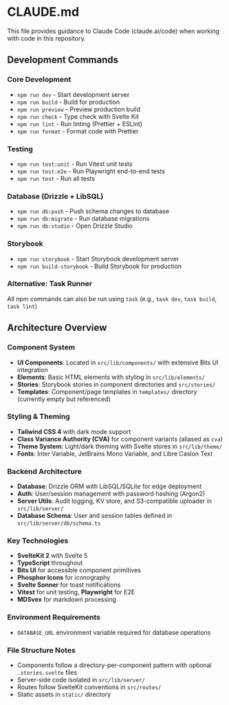 # CLAUDE.md

This file provides guidance to Claude Code (claude.ai/code) when working with code in this repository.

## Development Commands

### Core Development

- `npm run dev` - Start development server
- `npm run build` - Build for production
- `npm run preview` - Preview production build
- `npm run check` - Type check with Svelte Kit
- `npm run lint` - Run linting (Prettier + ESLint)
- `npm run format` - Format code with Prettier

### Testing

- `npm run test:unit` - Run Vitest unit tests
- `npm run test:e2e` - Run Playwright end-to-end tests
- `npm run test` - Run all tests

### Database (Drizzle + LibSQL)

- `npm run db:push` - Push schema changes to database
- `npm run db:migrate` - Run database migrations
- `npm run db:studio` - Open Drizzle Studio

### Storybook

- `npm run storybook` - Start Storybook development server
- `npm run build-storybook` - Build Storybook for production

### Alternative: Task Runner

All npm commands can also be run using `task` (e.g., `task dev`, `task build`, `task lint`)

## Architecture Overview

### Component System

- **UI Components**: Located in `src/lib/components/` with extensive Bits UI integration
- **Elements**: Basic HTML elements with styling in `src/lib/elements/`
- **Stories**: Storybook stories in component directories and `src/stories/`
- **Templates**: Component/page templates in `templates/` directory (currently empty but referenced)

### Styling & Theming

- **Tailwind CSS 4** with dark mode support
- **Class Variance Authority (CVA)** for component variants (aliased as `cva`)
- **Theme System**: Light/dark theming with Svelte stores in `src/lib/theme/`
- **Fonts**: Inter Variable, JetBrains Mono Variable, and Libre Caslon Text

### Backend Architecture

- **Database**: Drizzle ORM with LibSQL/SQLite for edge deployment
- **Auth**: User/session management with password hashing (Argon2)
- **Server Utils**: Audit logging, KV store, and S3-compatible uploader in `src/lib/server/`
- **Database Schema**: User and session tables defined in `src/lib/server/db/schema.ts`

### Key Technologies

- **SvelteKit 2** with Svelte 5
- **TypeScript** throughout
- **Bits UI** for accessible component primitives
- **Phosphor Icons** for iconography
- **Svelte Sonner** for toast notifications
- **Vitest** for unit testing, **Playwright** for E2E
- **MDSvex** for markdown processing

### Environment Requirements

- `DATABASE_URL` environment variable required for database operations

### File Structure Notes

- Components follow a directory-per-component pattern with optional `.stories.svelte` files
- Server-side code isolated in `src/lib/server/`
- Routes follow SvelteKit conventions in `src/routes/`
- Static assets in `static/` directory
